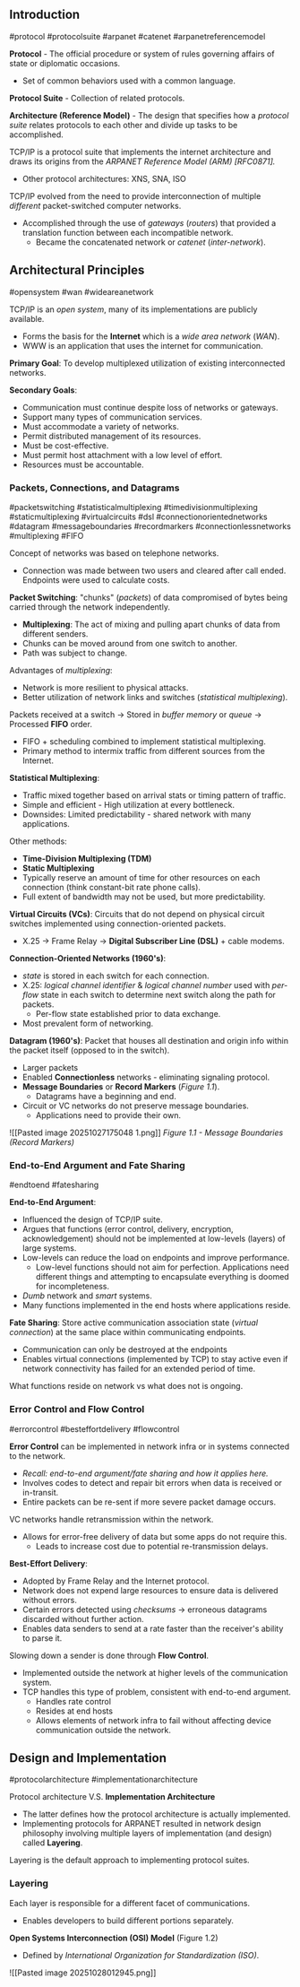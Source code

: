 ## Introduction

#protocol #protocolsuite #arpanet #catenet #arpanetreferencemodel

**Protocol** - The official procedure or system of rules governing affairs of state or diplomatic occasions.
- Set of common behaviors used with a common language.

**Protocol Suite** - Collection of related protocols.

**Architecture (Reference Model)** - The design that specifies how a _protocol suite_ relates protocols to each other and divide up tasks to be accomplished.

TCP/IP is a protocol suite that implements the internet architecture and draws its origins from the _ARPANET Reference Model (ARM) [RFC0871]._
- Other protocol architectures: XNS, SNA, ISO

TCP/IP evolved from the need to provide interconnection of multiple _different_ packet-switched
computer networks.
- Accomplished through the use of _gateways_ (_routers_) that provided a translation function between each incompatible network.
	- Became the concatenated network or _catenet_ (_inter-network_).

## Architectural Principles

#opensystem #wan #wideareanetwork

TCP/IP is an _open system_, many of its implementations are publicly available.
- Forms the basis for the **Internet** which is a _wide area network_ (_WAN_). 
- WWW is an application that uses the internet for communication.

**Primary Goal**: To develop multiplexed utilization of existing interconnected networks.

**Secondary Goals**:
- Communication must continue despite loss of networks or gateways.
- Support many types of communication services.
- Must accommodate a variety of networks.
- Permit distributed management of its resources.
- Must be cost-effective.
- Must permit host attachment with a low level of effort.
- Resources must be accountable.

### Packets, Connections, and Datagrams

#packetswitching #statisticalmultiplexing #timedivisionmultiplexing #staticmultiplexing #virtualcircuits #dsl #connectionorientednetworks #datagram #messageboundaries #recordmarkers #connectionlessnetworks #multiplexing #FIFO

Concept of networks was based on telephone networks.
- Connection was made between two users and cleared after call ended. Endpoints were used to calculate costs.

**Packet Switching**: "chunks" (_packets_) of data compromised of bytes being carried through the network independently.
- **Multiplexing**: The act of mixing and pulling apart chunks of data from different senders.
- Chunks can be moved around from one switch to another.
- Path was subject to change.

Advantages of _multiplexing_:
- Network is more resilient to physical attacks.
- Better utilization of network links and switches (_statistical multiplexing_).

Packets received at a switch -> Stored in _buffer memory_ or _queue_ -> Processed **FIFO** order.
- FIFO + scheduling combined to implement statistical multiplexing.
- Primary method to intermix traffic from different sources from the Internet.

**Statistical Multiplexing**:
- Traffic mixed together based on arrival stats or timing pattern of traffic.
- Simple and efficient - High utilization at every bottleneck.
- Downsides: Limited predictability - shared network with many applications.

Other methods:
- **Time-Division Multiplexing (TDM)** 
- **Static Multiplexing**
- Typically reserve an amount of time for other resources on each connection (think constant-bit rate phone calls).
- Full extent of bandwidth may not be used, but more predictability.

**Virtual Circuits (VCs)**: Circuits that do not depend on physical circuit switches implemented using connection-oriented packets.
- X.25 -> Frame Relay -> **Digital Subscriber Line (DSL)** + cable modems.

**Connection-Oriented Networks (1960's)**:
-  _state_ is stored in each switch for each connection.
- X.25: _logical channel identifier_ & _logical channel number_ used with _per-flow_ state in each switch to determine next switch along the path for packets.
	- Per-flow state established prior to data exchange.
- Most prevalent form of networking.

__Datagram (1960's)__: Packet that houses all destination and origin info within the packet itself (opposed to in the switch).
- Larger packets
- Enabled **Connectionless** networks - eliminating signaling protocol.
- **Message Boundaries** or **Record Markers** (_Figure 1.1_).
	- Datagrams have a beginning and end.
- Circuit or VC networks do not preserve message boundaries.
	- Applications need to provide their own.

![[Pasted image 20251027175048 1.png]]
_Figure 1.1 - Message Boundaries (Record Markers)_

### End-to-End Argument and Fate Sharing

#endtoend #fatesharing

**End-to-End Argument**:
- Influenced the design of TCP/IP suite.
- Argues that functions (error control, delivery, encryption, acknowledgement) should not be implemented at low-levels (layers) of large systems.
- Low-levels can reduce the load on endpoints and improve performance.
	- Low-level functions should not aim for perfection. Applications need different things and attempting to encapsulate everything is doomed for incompleteness.
- _Dumb_ network and _smart_ systems.
- Many functions implemented in the end hosts where applications reside.

**Fate Sharing**: Store active communication association state (_virtual connection_) at the same place within communicating endpoints.
- Communication can only be destroyed at the endpoints
- Enables virtual connections (implemented by TCP) to stay active even if network connectivity has failed for an extended period of time.

What functions reside on network vs what does not is ongoing.

### Error Control and Flow Control

#errorcontrol #besteffortdelivery #flowcontrol

**Error Control** can be implemented in network infra or in systems connected to the network.
- _Recall: end-to-end argument/fate sharing and how it applies here._
- Involves codes to detect and repair bit errors when data is received or in-transit.
- Entire packets can be re-sent if more severe packet damage occurs.

VC networks handle retransmission within the network.
- Allows for error-free delivery of data but some apps do not require this.
	- Leads to increase cost due to potential re-transmission delays.

**Best-Effort Delivery**:
- Adopted by Frame Relay and the Internet protocol.
- Network does not expend large resources to ensure data is delivered without errors.
- Certain errors detected using _checksums_ -> erroneous datagrams discarded without further action.
- Enables data senders to send at a rate faster than the receiver's ability to parse it.

Slowing down a sender is done through **Flow Control**.
- Implemented outside the network at higher levels of the communication system.
- TCP handles this type of problem, consistent with end-to-end argument.
	- Handles rate control
	- Resides at end hosts
	- Allows elements of network infra to fail without affecting device communication outside the network.

## Design and Implementation

#protocolarchitecture #implementationarchitecture

Protocol architecture V.S. **Implementation Architecture**
- The latter defines how the protocol architecture is actually implemented.
- Implementing protocols for ARPANET resulted in network design philosophy involving multiple layers of implementation (and design) called **Layering**.

Layering is the default approach to implementing protocol suites.

### Layering

Each layer is responsible for a different facet of communications.
- Enables developers to build different portions separately.

**Open Systems Interconnection (OSI) Model** (Figure 1.2)
- Defined by _International Organization for Standardization (ISO)_.

![[Pasted image 20251028012945.png]]